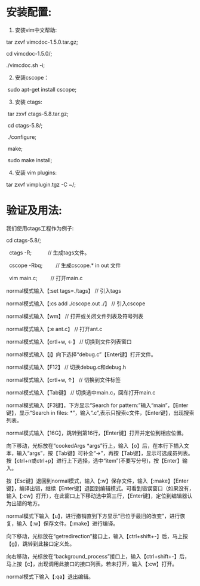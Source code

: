 # 安装配置:

1. 安装vim中文帮助:

  tar zxvf vimcdoc-1.5.0.tar.gz;
  
  cd vimcdoc-1.5.0/;
  
  ./vimcdoc.sh -i;
  
2. 安装cscope：

  sudo apt-get install cscope;
    
3. 安装 ctags:

  tar zxvf ctags-5.8.tar.gz;
  
  cd ctags-5.8/;
  
  ./configure;
  
  make;
  
  sudo make install;
   
4. 安装 vim plugins:

  tar zxvf vimplugin.tgz -C ~/;
   
# 验证及用法:

 我们使用ctags工程作为例子:

   cd ctags-5.8/;
   
   ctags -R;            // 生成tags文件。
   
   cscope -Rbq;         // 生成cscope.* in out 文件
   
   vim main.c;          // 打开main.c 
      
   normal模式输入【:set tags=./tags】				// 引入tags
   
   normal模式输入【:cs add ./cscope.out ./】			// 引入cscope
   
   normal模式输入【wm】						// 打开或关闭文件列表及符号列表
   
   normal模式输入【:e ant.c】						// 打开ant.c
   
   normal模式输入【crtl+w, ←】					// 切换到文件列表窗口
   
   normal模式输入【j】向下选择“debug.c”【Enter键】打开文件。
   
   normal模式输入【F12】						// 切换debug.c和debug.h
   
   normal模式输入【crtl+w, ↑】					// 切换到文件标签
   
   normal模式输入【Tab键】						//  切换选中main.c，回车打开main.c
   
   normal模式输入【F3键】，下方显示“Search for pattern:”输入“main”，【Enter键】，显示“Search in files: *”，输入“.c”,表示只搜索c文件，【Enter键】，出现搜索列表。
   
   normal模式输入【16G】，跳转到第16行，【Enter键】打开并定位到相应位置。
   
   向下移动，光标放在“cookedArgs *args”行上，输入【o】后，在本行下插入文本，输入“args”，按【Tab键】可补全“->”，再按【Tab键】，显示可选成员列表。按【ctrl+n或ctrl+p】进行上下选择，选中“item”(不要写分号)，按【Enter】输入。
   
   按【Esc键】退回到normal模式，输入【:w】保存文件，输入【:make】【Enter键】，编译出错，继续【Enter键】退回到编辑模式。可看到错误窗口（如果没有，输入【:cw】打开），在此窗口上下移动选中第三行，【Enter键】，定位到编辑器认为出错的地方。
   
   normal模式下输入【u】，进行撤销直到下方显示“已位于最旧的改变”，进行恢复，输入【:w】保存文件。【:make】进行编译。
   
   向下移动，光标放在“getredirection”接口上，输入【ctrl+shift+-】后，马上按【g】，跳转到此接口定义处。
   
   向右移动，光标放在“background_process”接口上，输入【ctrl+shift+-】后，马上按【c】，出现调用此接口的接口列表。若未打开，输入【:cw】打开。
   
   normal模式下输入【:qa】退出编辑。
